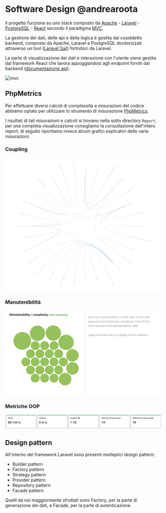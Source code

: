 # Software Design @andrearoota

Il progetto funziona su uno stack composto da [Apache](https://httpd.apache.org/) - [Laravel](https://laravel.com/) - [PostgreSQL](https://www.postgresql.org/) - [React](https://reactjs.org/) secondo il paradigma [MVC](https://en.wikipedia.org/wiki/Model%E2%80%93view%E2%80%93controller).

La gestione dei dati, delle api e della logica è gestita dal cosiddetto backend, composto da Apache, Laravel e PostgreSQL dockerizzati attraverso un tool ([Laravel Sail](https://laravel.com/docs/9.x/sail)) fortnitoci da Laravel.

La parte di visualizzazione dei dati e interazione con l'utente viene gestita dal framework React che lavora appoggiandosi agli endpoint forniti dal backend ([documentazione api](../API/)).

![mvc](https://upload.wikimedia.org/wikipedia/commons/a/a0/MVC-Process.svg)


## PhpMetrics
Per effettuare diversi calcoli di complessità e misurazioni del codice abbiamo optato per utilizzare lo strumento di misurazione [PhpMetrics](https://www.phpmetrics.org/).

I risultati di tali misurazioni e calcoli si trovano nella sotto directory `Report`, per una completa visualizzazione consigliamo la consultazione dell'intero report; di seguito riportiamo invece alcuni grafici esplicativi delle varie misurazioni.

### Coupling
![img](./Asset/Accoppiamento.png)

### Manutenibilità
![img](./Asset/Maintainability.png)

### Metriche OOP
![img](./Asset/OOP.png)

## Design pattern
All'interno del framework Laravel sono presenti molteplici design pattern:
- Builder pattern
- Factory pattern
- Strategy pattern
- Provider pattern
- Repository pattern
- Facade pattern

Quelli da noi maggiormente sfruttati sono Factory, per la parte di generazione dei dati, e Facade, per la parte di autenticazione.
